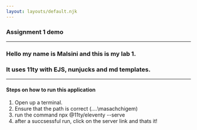 ```yaml
---
layout: layouts/default.njk
---
```

### Assignment 1 demo
---
### Hello my name is Malsini and this is my lab 1.

### It uses 11ty with EJS, nunjucks and md templates. 
---

#### Steps on how to run this application
1. Open up a terminal.
2. Ensure that the path is correct (....\masachchigem)
3. run the command npx @11ty/eleventy --serve
4. after a succsessful run, click on the server link and thats it!